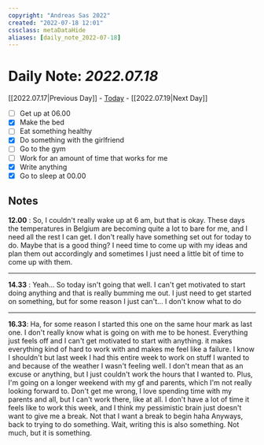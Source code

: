 ```yaml
---
copyright: "Andreas Sas 2022"
created: "2022-07-18 12:01"
cssclass: metaDataHide
aliases: [daily_note_2022-07-18]
---
```


# Daily Note: *2022.07.18*
 [[2022.07.17|Previous Day]] - [Today](obsidian://advanced-uri?daily=true) - [[2022.07.19|Next Day]]
- [ ] Get up at 06.00
- [x] Make the bed
- [ ] Eat something healthy
- [x] Do something with the girlfriend
- [ ] Go to the gym
- [ ] Work for an amount of time that works for me
- [x] Write anything
- [x] Go to sleep at 00.00

## Notes

**12.00** : 
So, I couldn't really wake up at 6 am, but that is okay. These days the temperatures in Belgium are becoming quite a lot to bare for me, and I need all the rest I can get.
I don't really have something set out for today to do. Maybe that is a good thing? I need time to come up with my ideas and plan them out accordingly and sometimes I just need a little bit of time to come up with them.

---
**14.33** :
Yeah... So today isn't going that well.
I can't get motivated to start doing anything and that is really bumming me out. I just need to get started on something, but for some reason I just can't... I don't know what to do

---
**16.33**:
Ha, for some reason I started this one on the same hour mark as last one.
I don't really know what is going on with me to be honest. Everything just feels off and I can't get motivated to start with anything. it makes everything kind of hard to work with and makes me feel like a failure. I know I shouldn't but last week I had this entire week to work on stuff I wanted to and because of the weather I wasn't feeling well. I don't mean that as an excuse or anything, but I just couldn't work the hours that I wanted to. Plus, I'm going on a longer weekend with my gf and parents, which I'm not really looking forward to. Don't get me wrong, I love spending time with my parents and all, but I can't work there, like at all. I don't have a lot of time it feels like to work this week, and I think my pessimistic brain just doesn't want to give me a break. Not that I want a break to begin haha
Anyways, back to trying to do something.
Wait, writing this is also something. Not much, but it is something.
